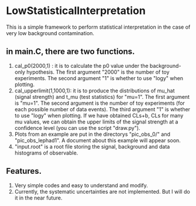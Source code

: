 # LowStatisticalInterpretation
This is a simple framework to perform statistical interpretation in the case of very low background contamination.


## in main.C, there are two functions.
1. cal_p0(2000,1) : it is to calculate the p0 value under the background-only hypothesis. The first argument "2000" is the number of toy experiments. The second argument "1" is whether to use "logy" when plotting.
2. cal_upperlimit(1,1000,1): it is to produce the distributions of mu_hat (signal strength) and t_mu (test statistics) for "mu=1". The first argument is "mu=1". The second argument is the number of toy experiments (for each possible number of data events). The third argument "1" is whether to use "logy" when plotting. If we have obtained CLs+b, CLs for many mu values, we can obtain the upper limits of the signal strength at a confidence level (you can use the script "draw.py").
3. Plots from an example are put in the directorys "pic_obs_0/" and "pic_obs_lephad1". A document about this example will appear soon.
4. "input.root" is a root file storing the signal, background and data histograms of observable.


## Features.
1. Very simple codes and easy to understand and modify.
2. Currently, the systematic uncertainties are not implemented. But I will do it in the near future.

